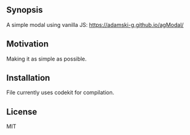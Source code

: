 ## Synopsis

A simple modal using vanilla JS: https://adamski-g.github.io/agModal/

## Motivation

Making it as simple as possible.

## Installation

File currently uses codekit for compilation.

## License

MIT